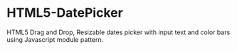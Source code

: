 HTML5-DatePicker
================

HTML5 Drag and Drop, Resizable dates picker with input text and color bars using Javascript module pattern.
